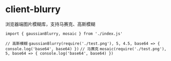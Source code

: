 # client-blurry
浏览器端图片模糊库，支持马赛克、高斯模糊

`import { gaussianBlurry, mosaic } from './index.js'`

`// 高斯模糊`
`gaussianBlurry(require('./test.png'), 5, 4.5, base64 => {
    console.log('base64', base64)
})`
`// 马赛克`
`mosaic(require('./test.png'), 5, base64 => {
    console.log('base64', base64)
})`
